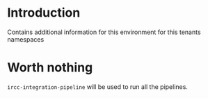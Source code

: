 # Introduction
Contains additional information for this environment for this tenants namespaces

# Worth nothing
`ircc-integration-pipeline` will be used to run all the pipelines.